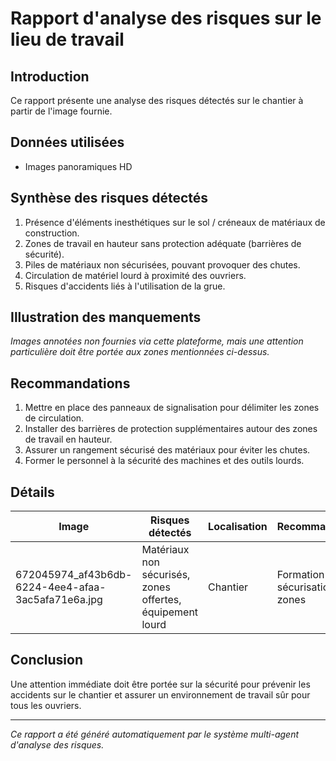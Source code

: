 # Rapport d'analyse des risques sur le lieu de travail

## Introduction
Ce rapport présente une analyse des risques détectés sur le chantier à partir de l'image fournie.

## Données utilisées
- Images panoramiques HD

## Synthèse des risques détectés
1. Présence d'éléments inesthétiques sur le sol / créneaux de matériaux de construction.
2. Zones de travail en hauteur sans protection adéquate (barrières de sécurité).
3. Piles de matériaux non sécurisées, pouvant provoquer des chutes.
4. Circulation de matériel lourd à proximité des ouvriers.
5. Risques d'accidents liés à l'utilisation de la grue.

## Illustration des manquements
*Images annotées non fournies via cette plateforme, mais une attention particulière doit être portée aux zones mentionnées ci-dessus.*

## Recommandations
1. Mettre en place des panneaux de signalisation pour délimiter les zones de circulation.
2. Installer des barrières de protection supplémentaires autour des zones de travail en hauteur.
3. Assurer un rangement sécurisé des matériaux pour éviter les chutes.
4. Former le personnel à la sécurité des machines et des outils lourds.

## Détails
| Image | Risques détectés | Localisation | Recommandations |
|-------|------------------|--------------|-----------------|
| 672045974_af43b6db-6224-4ee4-afaa-3ac5afa71e6a.jpg | Matériaux non sécurisés, zones offertes, équipement lourd | Chantier | Formation et sécurisation des zones |

## Conclusion
Une attention immédiate doit être portée sur la sécurité pour prévenir les accidents sur le chantier et assurer un environnement de travail sûr pour tous les ouvriers. 

---
*Ce rapport a été généré automatiquement par le système multi-agent d'analyse des risques.*